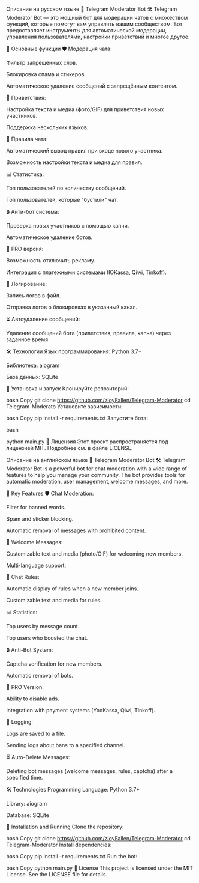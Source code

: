 Описание на русском языке
🤖 Telegram Moderator Bot 🛠️
Telegram Moderator Bot — это мощный бот для модерации чатов с множеством функций, которые помогут вам управлять вашим сообществом. Бот предоставляет инструменты для автоматической модерации, управления пользователями, настройки приветствий и многое другое.

🚀 Основные функции
🛡️ Модерация чата:

Фильтр запрещённых слов.

Блокировка спама и стикеров.

Автоматическое удаление сообщений с запрещённым контентом.

👋 Приветствия:

Настройка текста и медиа (фото/GIF) для приветствия новых участников.

Поддержка нескольких языков.

📜 Правила чата:

Автоматический вывод правил при входе нового участника.

Возможность настройки текста и медиа для правил.

📊 Статистика:

Топ пользователей по количеству сообщений.

Топ пользователей, которые "бустили" чат.

🔒 Анти-бот система:

Проверка новых участников с помощью капчи.

Автоматическое удаление ботов.

💎 PRO версия:

Возможность отключить рекламу.

Интеграция с платежными системами (ЮKassa, Qiwi, Tinkoff).

📝 Логирование:

Запись логов в файл.

Отправка логов о блокировках в указанный канал.

⏳ Автоудаление сообщений:

Удаление сообщений бота (приветствия, правила, капча) через заданное время.

🛠️ Технологии
Язык программирования: Python 3.7+

Библиотека: aiogram

База данных: SQLite

🚀 Установка и запуск
Клонируйте репозиторий:

bash
Copy
git clone https://github.com/zloyFallen/Telegram-Moderator cd Telegram-Moderato
Установите зависимости:

bash
Copy
pip install -r requirements.txt
Запустите бота:

bash

python main.py
📄 Лицензия
Этот проект распространяется под лицензией MIT. Подробнее см. в файле LICENSE.

Описание на английском языке
🤖 Telegram Moderator Bot 🛠️
Telegram Moderator Bot is a powerful bot for chat moderation with a wide range of features to help you manage your community. The bot provides tools for automatic moderation, user management, welcome messages, and more.

🚀 Key Features
🛡️ Chat Moderation:

Filter for banned words.

Spam and sticker blocking.

Automatic removal of messages with prohibited content.

👋 Welcome Messages:

Customizable text and media (photo/GIF) for welcoming new members.

Multi-language support.

📜 Chat Rules:

Automatic display of rules when a new member joins.

Customizable text and media for rules.

📊 Statistics:

Top users by message count.

Top users who boosted the chat.

🔒 Anti-Bot System:

Captcha verification for new members.

Automatic removal of bots.

💎 PRO Version:

Ability to disable ads.

Integration with payment systems (YooKassa, Qiwi, Tinkoff).

📝 Logging:

Logs are saved to a file.

Sending logs about bans to a specified channel.

⏳ Auto-Delete Messages:

Deleting bot messages (welcome messages, rules, captcha) after a specified time.

🛠️ Technologies
Programming Language: Python 3.7+

Library: aiogram

Database: SQLite

🚀 Installation and Running
Clone the repository:

bash
Copy
git clone https://github.com/zloyFallen/Telegram-Moderator cd Telegram-Moderator
Install dependencies:

bash
Copy
pip install -r requirements.txt
Run the bot:

bash
Copy
python main.py
📄 License
This project is licensed under the MIT License. See the LICENSE file for details.
